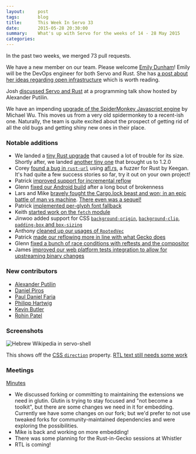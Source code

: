 ```yaml
---
layout:     post
tags:       blog
title:      This Week In Servo 33
date:       2015-05-28 20:30:00
summary:    What's up with Servo for the weeks of 14 - 28 May 2015
categories:
---
```


In the past two weeks, we merged 73 pull requests.


We have a new member on our team. Please welcome [Emily Dunham][edunham]!
Emily will be the DevOps engineer for both Servo and Rust.
She has [a post about her ideas regarding open infrastructure][edunham-ops] which
is worth reading.


Josh [discussed Servo and Rust](https://www.youtube.com/watch?v=87SfA1sw7vY) at a programming talk show hosted by Alexander Putilin.

We have an impending [upgrade of the SpiderMonkey Javascript engine](https://github.com/servo/servo/pull/6150) by Michael Wu. This moves us from a very old spidermonkey to a recent-ish one. Naturally, the team is quite excited about the prospect
of getting rid of all the old bugs and getting shiny new ones in their place.

### Notable additions
 - We landed a [tiny Rust upgrade](https://github.com/servo/servo/pull/6151) that caused a lot of trouble for its size. Shortly after, we landed [another tiny one](https://github.com/servo/servo/pull/6155) that brought us to 1.2.0
 - Corey [found a bug in `rust-url`](https://github.com/servo/rust-url/pull/108) using [afl.rs](https://github.com/kmcallister/afl.rs), a fuzzer for Rust by Keegan. It's had quite a few success stories so far, try it out on your own project!
 - Patrick [improved support for incremental reflow](https://github.com/servo/servo/pull/6124)
 - Glenn [fixed our Android build](https://github.com/servo/servo/pull/6109) after a long bout of brokenness
 - Lars and Mike [bravely fought the Cargo.lock beast and won; in an epic battle of man vs machine](https://github.com/servo/servo/pull/6125). [There even was a sequel!](https://github.com/servo/servo/pull/6175)
 - Patrick [implemented per-glyph font fallback](https://github.com/servo/servo/pull/5607)
 - Keith [started work on the `fetch` module](https://github.com/servo/servo/pull/6129)
 - Jinwoo added support for CSS [`background-origin`](https://github.com/servo/servo/pull/6046), [`background-clip`](https://github.com/servo/servo/pull/6067), [`padding-box` and `box-sizing`](https://github.com/servo/servo/pull/6033)
 - Anthony [cleaned up our usages of `RootedVec`](https://github.com/servo/servo/pull/6140)
 - Patrick [made our reflowing more in line with what Gecko does](https://github.com/servo/servo/pull/6028)
 - Glenn [fixed a bunch of race conditions with reftests and the compositor](https://github.com/servo/servo/pull/6031)
 - James [improved our web platform tests integration to allow for upstreaming binary changes](https://github.com/servo/servo/pull/6036)

### New contributors

 - [Alexander Putilin](https://github.com/eleweek)
 - [Daniel Piros](https://github.com/WriterOfAlicrow)
 - [Paul Daniel Faria](https://github.com/Nashenas88)
 - [Philipp Hartwig](https://github.com/AopicieR)
 - [Kevin Butler](https://github.com/Ryman)
 - [Rohin Patel](https://github.com/r0e)

### Screenshots

![Hebrew Wikipedia in servo-shell](https://pbs.twimg.com/media/CFZBfsEUkAE1f5T.png:large)

This shows off the [CSS `direction`](https://github.com/servo/servo/pull/6138) property. [RTL text still needs some work](https://twitter.com/mbrubeck/status/600739613511028736)

### Meetings

[Minutes](https://github.com/servo/servo/wiki/Meeting-2015-05-18)

 - We discussed forking or committing to maintaining the extensions we need in glutin. Glutin is trying to stay focused and "not become a toolkit", but there are some changes we need in it for embedding. Currently we have some changes on our fork; but we'd prefer to not use tweaked forks for community-maintained dependencies and were exploring the possibilities.
 - Mike is back and working on more embedding!
 - There was some planning for the Rust-in-Gecko sessions at Whistler
 - RTL is coming!

[edunham]: http://edunham.net
[edunham-ops]: http://edunham.net/2015/05/20/open_infrastructure.html
